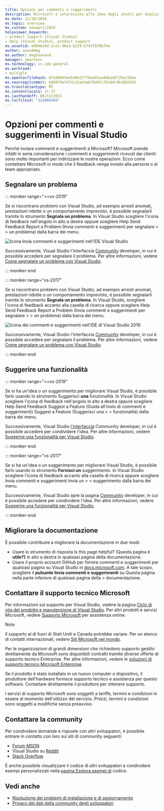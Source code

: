 ```yaml
---
title: Opzioni per commenti e suggerimenti
description: Microsoft è interessata alle idee degli utenti per migliorare i prodotti e la documentazione. Ecco come inviare commenti e suggerimenti.
ms.date: 11/20/2019
ms.topic: overview
ms.custom: seoapril2019
helpviewer_keywords:
- product support [Visual Studio]
- Help [Visual Studio], product support
ms.assetid: e0846d4d-2ce1-48e3-b219-674ff070bf4e
author: anandmeg
ms.author: meghaanand
manager: jmartens
ms.technology: vs-ide-general
ms.workload:
- multiple
ms.openlocfilehash: 6fa96043ee54041f77bea01aa8dbad572be23daa
ms.sourcegitcommit: 68897da7d74c31ae1ebf5d47c7b5ddc9b108265b
ms.translationtype: MT
ms.contentlocale: it-IT
ms.lasthandoff: 08/13/2021
ms.locfileid: "122094360"
---
```

# <a name="visual-studio-feedback-options"></a>Opzioni per commenti e suggerimenti in Visual Studio

Perché inviare commenti e suggerimenti a Microsoft? Microsoft prende infatti in seria considerazione i commenti e suggerimenti ricevuti dai clienti: sono molto importanti per indirizzare le nostre operazioni. Ecco come contattare Microsoft in modo che il feedback venga inviato alla persona o al team appropriato.

## <a name="report-a-problem"></a>Segnalare un problema

::: moniker range=">=vs-2019"

Se si riscontrano problemi con Visual Studio, ad esempio arresti anomali, prestazioni ridotte o un comportamento imprevisto, è possibile segnalarli tramite lo strumento **Segnala un problema**. In Visual Studio scegliere l'icona di feedback nell'angolo in alto a destra oppure scegliere Help Send Feedback Report a Problem (Invia commenti e suggerimenti per segnalare  >    >   un problema) dalla barra dei menu.

![Icona Invia commenti e suggerimenti nell'IDE Visual Studio](./media/vs-2019/send-feedback-icon.png)

Successivamente, Visual Studio l'interfaccia [Community](https://aka.ms/feedback/suggest?space=8) developer, in cui è possibile accedere per segnalare il problema. Per altre informazioni, vedere [Come segnalare un problema con Visual Studio](how-to-report-a-problem-with-visual-studio.md).

::: moniker-end

::: moniker range="vs-2017"

Se si riscontrano problemi con Visual Studio, ad esempio arresti anomali, prestazioni ridotte o un comportamento imprevisto, è possibile segnalarli tramite lo strumento **Segnala un problema**. In Visual Studio, scegliere l'icona di feedback accanto alla casella di ricerca oppure scegliere Help Send Feedback Report a Problem (Invia commenti e suggerimenti per segnalare  >    >   un problema) dalla barra dei menu.

![Icona dei commenti e suggerimenti nell'IDE di Visual Studio 2019](./media/send-feedback-icon.png)

Successivamente, Visual Studio l'interfaccia [Community](https://aka.ms/feedback/suggest?space=8) developer, in cui è possibile accedere per segnalare il problema. Per altre informazioni, vedere [Come segnalare un problema con Visual Studio](how-to-report-a-problem-with-visual-studio.md).

::: moniker-end

## <a name="suggest-a-feature"></a>Suggerire una funzionalità

::: moniker range=">=vs-2019"

Se si ha un'idea o un suggerimento per migliorare Visual Studio, è possibile farlo usando lo strumento Suggerisci **una** funzionalità. In Visual Studio scegliere l'icona di feedback nell'angolo in alto a destra oppure scegliere Help Send Feedback Suggest a Feature (Guida all'invio di commenti e suggerimenti) Suggest a Feature (Suggerisci una  >    >   funzionalità) dalla barra dei menu.

Successivamente, Visual Studio [l'interfaccia](https://aka.ms/feedback/suggest?space=8) Community developer, in cui è possibile accedere per condividere l'idea. Per altre informazioni, vedere [Suggerire una funzionalità per Visual Studio](suggest-a-feature.md).

::: moniker-end

::: moniker range="vs-2017"

Se si ha un'idea o un suggerimento per migliorare Visual Studio, è possibile farlo usando lo strumento **Fornisci un** suggerimento. In Visual Studio scegliere l'icona di feedback accanto alla casella di ricerca oppure scegliere Invia commenti e suggerimenti Invia un  >    >   suggerimento dalla barra dei menu.

Successivamente, Visual Studio apre la pagina [Community](https://aka.ms/feedback/suggest?space=8) developer, in cui è possibile accedere per condividere l'idea. Per altre informazioni, vedere [Suggerire una funzionalità per Visual Studio](suggest-a-feature.md).

::: moniker-end

## <a name="improve-the-documentation"></a>Migliorare la documentazione

È possibile contribuire a migliorare la documentazione in due modi:

* Usare lo strumento di risposta Is this page helpful? (Questa pagina è **utile?)** in alto a destra in qualsiasi pagina della documentazione.
* Usare il proprio account GitHub per fornire commenti e suggerimenti per qualsiasi pagina su Visual Studio in [docs.microsoft.com](../index.yml). A tale scopo, scegliere il **pulsante Invia commenti e suggerimenti** su Questa pagina nella parte inferiore di qualsiasi pagina della  >   documentazione.

## <a name="contact-microsoft-support"></a>Contattare il supporto tecnico Microsoft

Per informazioni sul supporto per Visual Studio, vedere la pagina [Ciclo di vita del prodotto e manutenzione di Visual Studio](/visualstudio/releases/2019/servicing/). Per altri prodotti e servizi Microsoft, vedere [Supporto Microsoft](https://support.microsoft.com/) per assistenza online.

> [!NOTE]
> Il supporto al di fuori di Stati Uniti e Canada potrebbe variare. Per un elenco di contatti internazionali, vedere [Siti Microsoft nel mondo](https://www.microsoft.com/worldwide/).

Per le organizzazioni di grandi dimensioni che richiedono supporto gestito direttamente da Microsoft sono disponibili contratti tramite diverse offerte di supporto tecnico Enterprise. Per altre informazioni, vedere le [soluzioni di supporto tecnico Microsoft Enterprise](https://www.microsoft.com/industry/services/support).

Se il prodotto è stato installato in un nuovo computer o dispositivo, il produttore dell'hardware fornisce supporto tecnico e assistenza per questo software. Contattare direttamente il produttore per ottenere supporto.

I servizi di supporto Microsoft sono soggetti a tariffe, termini e condizioni in essere al momento dell'utilizzo del servizio. Prezzi, termini e condizioni sono soggetti a modifiche senza preavviso.

## <a name="ask-the-community"></a>Contattare la community

Per condividere domande e risposte con altri sviluppatori, è possibile entrare in contatto con loro sui siti di community seguenti:

* [Forum MSDN](https://social.msdn.microsoft.com/Forums/home)
* Visual Studio su [Reddit](https://www.reddit.com/r/VisualStudio/)
* [Stack Overflow](https://stackoverflow.com/search?q=visual+studio+-code)

È anche possibile visualizzare il codice di altri sviluppatori e condividere esempi personalizzati nella [pagina Esplora esempi di](/samples/browse/) codice.

## <a name="see-also"></a>Vedi anche

* [Risoluzione dei problemi di installazione e di aggiornamento](../install/troubleshooting-installation-issues.md)
* [Privacy dei dati della community degli sviluppatori](developer-community-privacy.md)
